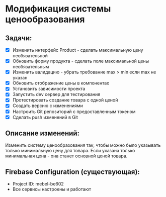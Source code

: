 # Модификация системы ценообразования

## Задачи:
- [x] Изменить интерфейс Product - сделать максимальную цену необязательной
- [x] Обновить форму продукта - сделать поле максимальной цены необязательным
- [x] Изменить валидацию - убрать требование max > min если max не указан
- [x] Обновить отображение цены в компонентах
- [x] Установить зависимости проекта
- [x] Запустить dev сервер для тестирования
- [x] Протестировать создание товара с одной ценой
- [x] Создать версию с изменениями
- [x] Настроить Git репозиторий с предоставленным токеном
- [x] Сделать push изменений в Git

## Описание изменений:
Изменить систему ценообразования так, чтобы можно было указывать только минимальную цену для товара. Если указана только минимальная цена - она станет основной ценой товара.

## Firebase Configuration (существующая):
- Project ID: mebel-be602
- Все сервисы настроены и работают
